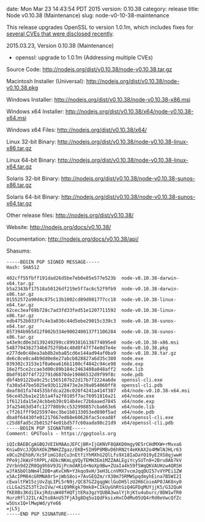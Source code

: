 date: Mon Mar 23 14:43:54 PDT 2015
version: 0.10.38
category: release
title: Node v0.10.38 (Maintenance)
slug: node-v0-10-38-maintenance

This release upgrades OpenSSL to version 1.0.1m, which includes fixes for
[several CVEs that were disclosed
recently](https://www.openssl.org/news/secadv_20150319.txt).

2015.03.23, Version 0.10.38 (Maintenance)

* openssl: upgrade to 1.0.1m (Addressing multiple CVEs)


Source Code: http://nodejs.org/dist/v0.10.38/node-v0.10.38.tar.gz

Macintosh Installer (Universal): http://nodejs.org/dist/v0.10.38/node-v0.10.38.pkg

Windows Installer: http://nodejs.org/dist/v0.10.38/node-v0.10.38-x86.msi

Windows x64 Installer: http://nodejs.org/dist/v0.10.38/x64/node-v0.10.38-x64.msi

Windows x64 Files: http://nodejs.org/dist/v0.10.38/x64/

Linux 32-bit Binary: http://nodejs.org/dist/v0.10.38/node-v0.10.38-linux-x86.tar.gz

Linux 64-bit Binary: http://nodejs.org/dist/v0.10.38/node-v0.10.38-linux-x64.tar.gz

Solaris 32-bit Binary: http://nodejs.org/dist/v0.10.38/node-v0.10.38-sunos-x86.tar.gz

Solaris 64-bit Binary: http://nodejs.org/dist/v0.10.38/node-v0.10.38-sunos-x64.tar.gz

Other release files: http://nodejs.org/dist/v0.10.38/

Website: http://nodejs.org/docs/v0.10.38/

Documentation: http://nodejs.org/docs/v0.10.38/api/

Shasums:
```
-----BEGIN PGP SIGNED MESSAGE-----
Hash: SHA512

402cff55fbff191dad26d5be7eb0e85e577e523b  node-v0.10.38-darwin-x64.tar.gz
b5a2343bf17518a50126df219e5f7ac6c52f9fb9  node-v0.10.38-darwin-x86.tar.gz
01552572a90d4c875c13b1002cd89d081777cc18  node-v0.10.38-linux-x64.tar.gz
62cec3eaf69b728c7ad3fd33fed51e1207711592  node-v0.10.38-linux-x86.tar.gz
edb4752b033f7c4e3a036c44d5ebe29015c339c3  node-v0.10.38-sunos-x64.tar.gz
857394b9b5d12f002b334e9002400137f1106284  node-v0.10.38-sunos-x86.tar.gz
a43e9cd0e3d139249299cc8993816136774095e0  node-v0.10.38-x86.msi
5487794362734b6752f0b4c48d0f47f74e0d7e4e  node-v0.10.38.pkg
e277de0c48ea3ab8b2eba85cd6e144ad94af0ba9  node-v0.10.38.tar.gz
de6c8ce8ca4b9dd0e8e27abcb828827a6d35c380  node.exe
039302c3153e1f0a0ea616b1100cf4842c94ce98  node.exp
16e2f5ce2ccae3d00c89b184c2463408a048aff2  node.lib
0bdf9107f4f722791d6070de19086532d9f99f8c  node.pdb
dbf4b9122ba9c25c1565107b22d17b7f2224a6de  openssl-cli.exe
fa30a547be5025e93b1128473e2e39a054060ff8  openssl-cli.pdb
deaf8d1fa744535bfdca226c020f4241a414f387  x64/node-v0.10.38-x64.msi
56ce452ba1e21b1a4fa2f0105f7ac76951816a21  x64/node.exe
1f6121da15e24cbbeb39c014b4ec72b6aaed7845  x64/node.exp
3fa25463d54fc127780b9cc532998857cba663e6  x64/node.lib
c7f261fff9d255974ec3be1b0133053ed890f5ad  x64/node.pdb
dba0f64430fe01217667ed68e60626fac5cead8f  x64/openssl-cli.exe
c25d8fad5c2b0152f4e01bd577c60aada98c21d9  x64/openssl-cli.pdb
-----BEGIN PGP SIGNATURE-----
Comment: GPGTools - https://gpgtools.org

iQIcBAEBCgAGBQJVEIkMAAoJEFCjBR+IjGKNVF8QAKD0mgy9E5rCHdMXW+rMvxa6
KniwDVcJJQbhXOkZMWHZZgaz/EKB+5IH9P8MBvD6hRN2t4eKKAX2o4MWlNJHLr63
x0Cu2hEhbR/Xc5FimG10zCu3nEtfiYhMXhG2QlLfs9X18IaDaYO19yE2XS8qjwwH
PPo9jJkWzFtRPPL/4DkcNKmLgVQyTEMH3Em1MZZAALEgiYcySUTn0+2Bru0Ab7kV
2Vrbn9d2ZR0Qg9hbV9JGjPcmdAR1d+NoXp9Bw+ZUaIa4k59f5WqQKVAUHzw4QRSH
wJfA5bOlbNm4l2DB+aKvCHN+Y3kqo9xH/3eH3LcnVMX7vcmJqqDUI57vVYPEi1ZW
x5AcIPM84cGRMNA0rS+jWbS8oi+7AvGEQZm/rX30m75RMWSpqdmyhEina7B5WI2I
cEwaltFW15zjUvZqLIPL5rN9j/QC87GZ2gqgWclGuDH5lzU2H6CoieAP0JAK8ny0
cLLGa2SZS3Tt2oIVw/+KiQ9RKgk70mk8+CIkUyGhRtGiQ4GFDqMUYjjK5/G32QuH
fKE0Bs3KdiIkxjRdzuW40fHQTjtERa3gzYQUBA3walYjhjKtu4uburc/8DW1wTR0
HurzRflJ2ILrA2to8AnU57FjA3g8Dq5u1QdFksixHxCOdMu05UQ4rRd0eVwcQfZc
w5Usx1Q+lMwpWd/yYe66
=jL5j
-----END PGP SIGNATURE-----
```
